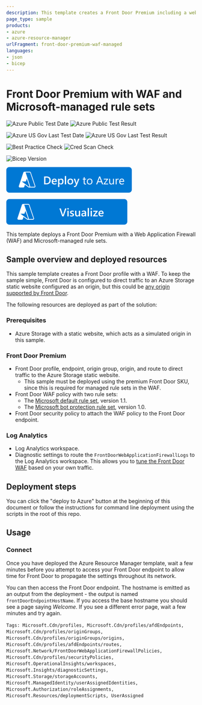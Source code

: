 ```yaml
---
description: This template creates a Front Door Premium including a web application firewall with the Microsoft-managed default and bot protection rule sets.
page_type: sample
products:
- azure
- azure-resource-manager
urlFragment: front-door-premium-waf-managed
languages:
- json
- bicep
---
```

# Front Door Premium with WAF and Microsoft-managed rule sets

![Azure Public Test Date](https://azurequickstartsservice.blob.core.windows.net/badges/quickstarts/microsoft.cdn/front-door-premium-waf-managed/PublicLastTestDate.svg)
![Azure Public Test Result](https://azurequickstartsservice.blob.core.windows.net/badges/quickstarts/microsoft.cdn/front-door-premium-waf-managed/PublicDeployment.svg)

![Azure US Gov Last Test Date](https://azurequickstartsservice.blob.core.windows.net/badges/quickstarts/microsoft.cdn/front-door-premium-waf-managed/FairfaxLastTestDate.svg)
![Azure US Gov Last Test Result](https://azurequickstartsservice.blob.core.windows.net/badges/quickstarts/microsoft.cdn/front-door-premium-waf-managed/FairfaxDeployment.svg)

![Best Practice Check](https://azurequickstartsservice.blob.core.windows.net/badges/quickstarts/microsoft.cdn/front-door-premium-waf-managed/BestPracticeResult.svg)
![Cred Scan Check](https://azurequickstartsservice.blob.core.windows.net/badges/quickstarts/microsoft.cdn/front-door-premium-waf-managed/CredScanResult.svg)

![Bicep Version](https://azurequickstartsservice.blob.core.windows.net/badges/quickstarts/microsoft.cdn/front-door-premium-waf-managed/BicepVersion.svg)

[![Deploy To Azure](https://raw.githubusercontent.com/Azure/azure-quickstart-templates/master/1-CONTRIBUTION-GUIDE/images/deploytoazure.svg?sanitize=true)](https://portal.azure.com/#create/Microsoft.Template/uri/https%3A%2F%2Fraw.githubusercontent.com%2FAzure%2Fazure-quickstart-templates%2Fmaster%2Fquickstarts%2Fmicrosoft.cdn%2Ffront-door-premium-waf-managed%2Fazuredeploy.json)

[![Visualize](https://raw.githubusercontent.com/Azure/azure-quickstart-templates/master/1-CONTRIBUTION-GUIDE/images/visualizebutton.svg?sanitize=true)](http://armviz.io/#/?load=https%3A%2F%2Fraw.githubusercontent.com%2FAzure%2Fazure-quickstart-templates%2Fmaster%2Fquickstarts%2Fmicrosoft.cdn%2Ffront-door-premium-waf-managed%2Fazuredeploy.json)

This template deploys a Front Door Premium with a Web Application Firewall (WAF) and Microsoft-managed rule sets.

## Sample overview and deployed resources

This sample template creates a Front Door profile with a WAF. To keep the sample simple, Front Door is configured to direct traffic to an Azure Storage static website configured as an origin, but this could be [any origin supported by Front Door](https://docs.microsoft.com/azure/frontdoor/standard-premium/concept-origin).

The following resources are deployed as part of the solution:

### Prerequisites
- Azure Storage with a static website, which acts as a simulated origin in this sample.

### Front Door Premium
- Front Door profile, endpoint, origin group, origin, and route to direct traffic to the Azure Storage static website.
  - This sample must be deployed using the premium Front Door SKU, since this is required for managed rule sets in the WAF.
- Front Door WAF policy with two rule sets:
  - The [Microsoft default rule set](https://docs.microsoft.com/azure/web-application-firewall/afds/afds-overview#azure-managed-rule-sets), version 1.1.
  - The [Microsoft bot protection rule set](https://docs.microsoft.com/azure/web-application-firewall/afds/afds-overview#bot-protection-rule-set-preview), version 1.0.
- Front Door security policy to attach the WAF policy to the Front Door endpoint.

### Log Analytics
- Log Analytics workspace.
- Diagnostic settings to route the `FrontDoorWebApplicationFirewallLogs` to the Log Analytics workspace. This allows you to [tune the Front Door WAF](https://docs.microsoft.com/azure/web-application-firewall/afds/waf-front-door-tuning) based on your own traffic.

## Deployment steps

You can click the "deploy to Azure" button at the beginning of this document or follow the instructions for command line deployment using the scripts in the root of this repo.

## Usage

### Connect

Once you have deployed the Azure Resource Manager template, wait a few minutes before you attempt to access your Front Door endpoint to allow time for Front Door to propagate the settings throughout its network.

You can then access the Front Door endpoint. The hostname is emitted as an output from the deployment - the output is named `frontDoorEndpointHostName`. If you access the base hostname you should see a page saying _Welcome_. If you see a different error page, wait a few minutes and try again.

`Tags: Microsoft.Cdn/profiles, Microsoft.Cdn/profiles/afdEndpoints, Microsoft.Cdn/profiles/originGroups, Microsoft.Cdn/profiles/originGroups/origins, Microsoft.Cdn/profiles/afdEndpoints/routes, Microsoft.Network/FrontDoorWebApplicationFirewallPolicies, Microsoft.Cdn/profiles/securityPolicies, Microsoft.OperationalInsights/workspaces, Microsoft.Insights/diagnosticSettings, Microsoft.Storage/storageAccounts, Microsoft.ManagedIdentity/userAssignedIdentities, Microsoft.Authorization/roleAssignments, Microsoft.Resources/deploymentScripts, UserAssigned`

